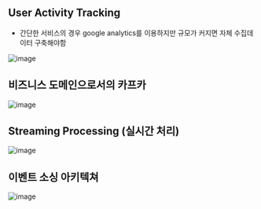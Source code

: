 ## User Activity Tracking
+ 간단한 서비스의 경우 google analytics를 이용하지만 규모가 커지면 자체 수집데이터 구축해야함

![image](https://github.com/HyangKeunChoi/TIL-Today-I-Learned-/assets/49984996/4c9f4c2d-6293-43f6-a729-765cdb75fb12)

## 비즈니스 도메인으로서의 카프카

![image](https://github.com/HyangKeunChoi/TIL-Today-I-Learned-/assets/49984996/9c7eeec5-02e3-4ba6-9eeb-cd5722279a24)

## Streaming Processing (실시간 처리)

![image](https://github.com/HyangKeunChoi/TIL-Today-I-Learned-/assets/49984996/26b18879-1482-4a41-a1f7-894fbc195b73)

## 이벤트 소싱 아키텍쳐

![image](https://github.com/HyangKeunChoi/TIL-Today-I-Learned-/assets/49984996/5406d649-9da5-495e-9cde-e41835e57c55)
